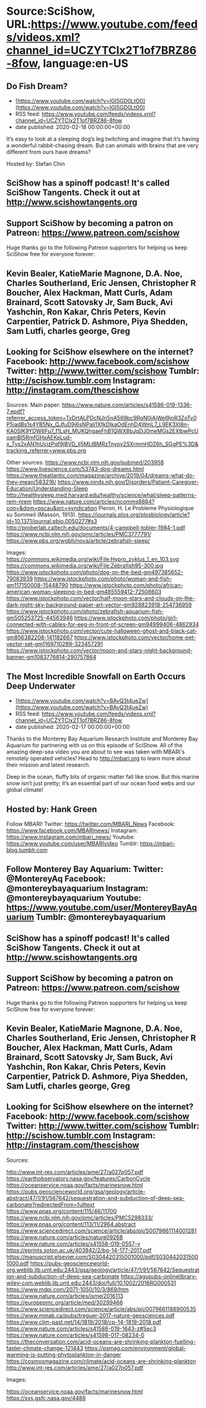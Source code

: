 # Source:SciShow, URL:https://www.youtube.com/feeds/videos.xml?channel_id=UCZYTClx2T1of7BRZ86-8fow, language:en-US

## Do Fish Dream?
 - [https://www.youtube.com/watch?v=IGI5GD0LtO0](https://www.youtube.com/watch?v=IGI5GD0LtO0)
 - RSS feed: https://www.youtube.com/feeds/videos.xml?channel_id=UCZYTClx2T1of7BRZ86-8fow
 - date published: 2020-02-18 00:00:00+00:00

It’s easy to look at a sleeping dog’s leg twitching and imagine that it’s having a wonderful rabbit-chasing dream. But can animals with brains that are very different from ours have dreams?

Hosted by: Stefan Chin

SciShow has a spinoff podcast! It's called SciShow Tangents. Check it out at http://www.scishowtangents.org
----------
Support SciShow by becoming a patron on Patreon: https://www.patreon.com/scishow
----------
Huge thanks go to the following Patreon supporters for helping us keep SciShow free for everyone forever:

Kevin Bealer, KatieMarie Magnone, D.A. Noe, Charles Southerland, Eric Jensen, Christopher R Boucher, Alex Hackman, Matt Curls, Adam Brainard, Scott Satovsky Jr, Sam Buck, Avi Yashchin, Ron Kakar, Chris Peters, Kevin Carpentier, Patrick D. Ashmore, Piya Shedden, Sam Lutfi, charles george, Greg 
----------
Looking for SciShow elsewhere on the internet?
Facebook: http://www.facebook.com/scishow
Twitter: http://www.twitter.com/scishow
Tumblr: http://scishow.tumblr.com
Instagram: http://instagram.com/thescishow
----------
Sources:
Main paper: https://www.nature.com/articles/s41586-019-1336-7.epdf?referrer_access_token=TxDrtALPDcNJn5nA569bc9RgN0jAjWel9jnR3ZoTv0P5iadBs1s4YB5Nx_QJfuD9j6sNPali1XfkDIkaOdEnhD4WmL7_L9EK3Xl8n-KA0SlK9YDW6Fu7_f1LsH_MUKQhgaeFhB1QWX8bJqDJ0meMGs2EXlbwPcUoamBI5RmfGHxAEKeLud-x_Tys2xAN1hUcjzPqf9jBVD_lj5MLtBMRzTnyoy2SXrmmHDZ6h_SGgPE%3D&tracking_referrer=www.pbs.org

Other sources:
https://www.ncbi.nlm.nih.gov/pubmed/203958
https://www.livescience.com/53743-dog-dreams.html
https://www.theatlantic.com/magazine/archive/2019/04/dreams-what-do-they-mean/583216/
https://www.ninds.nih.gov/Disorders/Patient-Caregiver-Education/Understanding-Sleep
http://healthysleep.med.harvard.edu/healthy/science/what/sleep-patterns-rem-nrem
https://www.nature.com/articles/ncomms8884?con=&dom=pscau&src=syndication
Pieron, H. Le Probleme Physiologique su Sommeil (Masson, 1913).
https://journals.plos.org/plosbiology/article?id=10.1371/journal.pbio.0050277#s3
http://proberlab.caltech.edu/documents/4-campbell-tobler-1984-1.pdf
https://www.ncbi.nlm.nih.gov/pmc/articles/PMC3777791/
https://www.pbs.org/wgbh/nova/article/zebrafish-sleep/

Images:
https://commons.wikimedia.org/wiki/File:Hypro_zyklus_1_en_103.svg
https://commons.wikimedia.org/wiki/File:Zebrafish95-300.jpg
https://www.istockphoto.com/photo/dog-on-the-bed-gm497385652-79083939
https://www.istockphoto.com/photo/woman-and-fish-gm117150008-15448790
https://www.istockphoto.com/photo/african-american-woman-sleeping-in-bed-gm485559412-72508603
https://www.istockphoto.com/vector/half-moon-stars-and-clouds-on-the-dark-night-sky-background-paper-art-vector-gm928823918-254736959
https://www.istockphoto.com/photo/zebrafish-aquarium-fish-gm505253725-44563946
https://www.istockphoto.com/photo/girl-connected-with-cables-for-eeg-in-front-of-screen-gm94999406-4862934
https://www.istockphoto.com/vector/cute-halloween-ghost-and-black-cat-gm856382208-141182667
https://www.istockphoto.com/vector/home-pet-vector-set-gm1169710289-323457291
https://www.istockphoto.com/vector/moon-and-stars-night-background-banner-gm1083776814-290757864

## The Most Incredible Snowfall on Earth Occurs Deep Underwater
 - [https://www.youtube.com/watch?v=BAvQ3t4ueZw](https://www.youtube.com/watch?v=BAvQ3t4ueZw)
 - RSS feed: https://www.youtube.com/feeds/videos.xml?channel_id=UCZYTClx2T1of7BRZ86-8fow
 - date published: 2020-02-17 00:00:00+00:00

Thanks to the Monterey Bay Aquarium Research Institute and Monterey Bay Aquarium for partnering with us on this episode of SciShow. All of the amazing deep-sea video you are about to see was taken with MBARI's remotely operated vehicles! Head to http://mbari.org to learn more about their mission and latest research.

Deep in the ocean, fluffy bits of organic matter fall like snow. But this marine snow isn’t just pretty; it’s an essential part of our ocean food webs and our global climate! 

Hosted by: Hank Green 
----------
Follow MBARI!
Twitter: https://twitter.com/MBARI_News
Facebook: https://www.facebook.com/MBARInews/
Instagram: https://www.instagram.com/mbari_news/
Youtube: https://www.youtube.com/user/MBARIvideo
Tumblr: https://mbari-blog.tumblr.com

Follow Monterey Bay Aquarium:
Twitter: @MontereyAq 
Facebook: @montereybayaquarium 
Instagram: @montereybayaquarium 
Youtube: https://www.youtube.com/user/MontereyBayAquarium
Tumblr: @montereybayaquarium
----------
SciShow has a spinoff podcast! It's called SciShow Tangents. Check it out at http://www.scishowtangents.org
----------
Support SciShow by becoming a patron on Patreon: https://www.patreon.com/scishow
----------
Huge thanks go to the following Patreon supporters for helping us keep SciShow free for everyone forever:

Kevin Bealer, KatieMarie Magnone, D.A. Noe, Charles Southerland, Eric Jensen, Christopher R Boucher, Alex Hackman, Matt Curls, Adam Brainard, Scott Satovsky Jr, Sam Buck, Avi Yashchin, Ron Kakar, Chris Peters, Kevin Carpentier, Patrick D. Ashmore, Piya Shedden, Sam Lutfi, charles george, Greg 
----------
Looking for SciShow elsewhere on the internet?
Facebook: http://www.facebook.com/scishow
Twitter: http://www.twitter.com/scishow
Tumblr: http://scishow.tumblr.com
Instagram: http://instagram.com/thescishow
----------
Sources:

http://www.int-res.com/articles/ame/27/a027p057.pdf
https://earthobservatory.nasa.gov/features/CarbonCycle 
https://oceanservice.noaa.gov/facts/marinesnow.html  
https://pubs.geoscienceworld.org/gsa/geology/article-abstract/47/1/91/567642/sequestration-and-subduction-of-deep-sea-carbonate?redirectedFrom=fulltext
https://www.pnas.org/content/115/46/11700
https://www.ncbi.nlm.nih.gov/pmc/articles/PMC5298333/ 
https://www.pnas.org/content/113/11/2964.abstract 
https://www.sciencedirect.com/science/article/abs/pii/S0079661114001281 
https://www.nature.com/articles/nature09268 
https://www.nature.com/articles/s41558-019-0557-y 
https://eprints.soton.ac.uk/403842/2/bg-14-177-2017.pdf 
https://manuscript.elsevier.com/S0304420315001000/pdf/S0304420315001000.pdf 
https://pubs-geoscienceworld-org.weblib.lib.umt.edu:2443/gsa/geology/article/47/1/91/567642/Sequestration-and-subduction-of-deep-sea-carbonate 
https://agupubs-onlinelibrary-wiley-com.weblib.lib.umt.edu:2443/doi/full/10.1002/2016RG000531 
https://www.mdpi.com/2071-1050/10/3/869/htm 
https://www.nature.com/articles/ismej2016113 
https://europepmc.org/article/med/30299466 
https://www.sciencedirect.com/science/article/abs/pii/0079661188900535 
https://www.mmab.ca/pubs/treguer-2017-nature-geosciences.pdf 
https://www.clim-past.net/14/1819/2018/cp-14-1819-2018.pdf 
https://www.nature.com/articles/s41586-019-1643-z#Sec3 
https://www.nature.com/articles/s41598-017-08234-0 
https://theconversation.com/acid-oceans-are-shrinking-plankton-fuelling-faster-climate-change-121443 
https://psmag.com/environment/global-warming-is-putting-phytoplankton-in-danger 
https://cosmosmagazine.com/climate/acid-oceans-are-shrinking-plankton 
http://www.int-res.com/articles/ame/27/a027p057.pdf 

Images:

https://oceanservice.noaa.gov/facts/marinesnow.html
https://svs.gsfc.nasa.gov/4488

